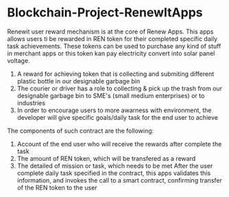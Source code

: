 # Blockchain-Project-RenewItApps

Renewit user reward mechanism is at the core of Renew Apps. This apps allows users ti be rewarded in REN token for their completed specific daily task achievements.
These tokens can be used to purchase any kind of stuff in merchant apps or this token kan pay electricity convert into solar panel voltage.

1.  A reward for achieving token that is collecting and submiting different plastic bottle in our designable garbage bin
2. The courier or driver has a role to collecting & pick up the trash from our designable garbage bin to SME's (small medium enterprises) or to industries
3. In order to encourage users to more awarness with environment, the developer will give specific goals/daily task for the end user to achieve

The components of such contract are the following:

1. Account of the end user who will receive the rewards after complete the task
2. The amount of REN token, which will be transfered as a reward
3. The detailed of mission or task, which needs to be met 
After the user complete daily task specified in the contract, this apps validates this information, and invokes the call to a smart contract, confirming transfer of the REN token to the user
